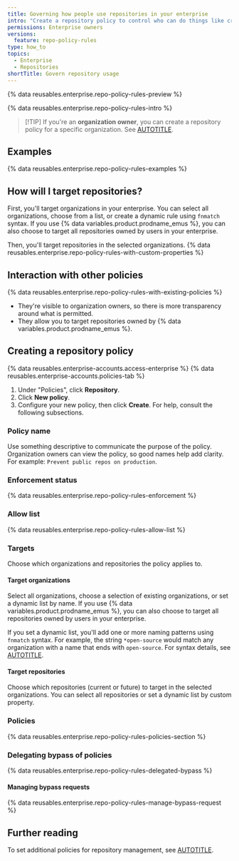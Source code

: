 ```yaml
---
title: Governing how people use repositories in your enterprise
intro: "Create a repository policy to control who can do things like create and delete repositories."
permissions: Enterprise owners
versions:
  feature: repo-policy-rules
type: how_to
topics:
  - Enterprise
  - Repositories
shortTitle: Govern repository usage
---
```


{% data reusables.enterprise.repo-policy-rules-preview %}

{% data reusables.enterprise.repo-policy-rules-intro %}

>[!TIP] If you're an **organization owner**, you can create a repository policy for a specific organization. See [AUTOTITLE](/organizations/managing-organization-settings/governing-how-people-use-repositories-in-your-organization).

## Examples

{% data reusables.enterprise.repo-policy-rules-examples %}

## How will I target repositories?

First, you'll target organizations in your enterprise. You can select all organizations, choose from a list, or create a dynamic rule using `fnmatch` syntax. If you use {% data variables.product.prodname_emus %}, you can also choose to target all repositories owned by users in your enterprise.

Then, you'll target repositories in the selected organizations. {% data reusables.enterprise.repo-policy-rules-with-custom-properties %}

## Interaction with other policies

{% data reusables.enterprise.repo-policy-rules-with-existing-policies %}
* They're visible to organization owners, so there is more transparency around what is permitted.
* They allow you to target repositories owned by {% data variables.product.prodname_emus %}.

## Creating a repository policy

{% data reusables.enterprise-accounts.access-enterprise %}
{% data reusables.enterprise-accounts.policies-tab %}
1. Under "Policies", click **Repository**.
1. Click **New policy**.
1. Configure your new policy, then click **Create**. For help, consult the following subsections.

### Policy name

Use something descriptive to communicate the purpose of the policy. Organization owners can view the policy, so good names help add clarity. For example: `Prevent public repos on production`.

### Enforcement status

{% data reusables.enterprise.repo-policy-rules-enforcement %}

### Allow list

{% data reusables.enterprise.repo-policy-rules-allow-list %}

### Targets

Choose which organizations and repositories the policy applies to.

#### Target organizations

Select all organizations, choose a selection of existing organizations, or set a dynamic list by name. If you use {% data variables.product.prodname_emus %}, you can also choose to target all repositories owned by users in your enterprise.

If you set a dynamic list, you'll add one or more naming patterns using `fnmatch` syntax. For example, the string `*open-source` would match any organization with a name that ends with `open-source`. For syntax details, see [AUTOTITLE](/repositories/configuring-branches-and-merges-in-your-repository/managing-rulesets/creating-rulesets-for-a-repository#using-fnmatch-syntax).

#### Target repositories

Choose which repositories (current or future) to target in the selected organizations. You can select all repositories or set a dynamic list by custom property.

### Policies

{% data reusables.enterprise.repo-policy-rules-policies-section %}

### Delegating bypass of policies

{% data reusables.enterprise.repo-policy-rules-delegated-bypass %}

#### Managing bypass requests

{% data reusables.enterprise.repo-policy-rules-manage-bypass-request %}

## Further reading

To set additional policies for repository management, see [AUTOTITLE](/admin/enforcing-policies/enforcing-policies-for-your-enterprise/enforcing-repository-management-policies-in-your-enterprise).
